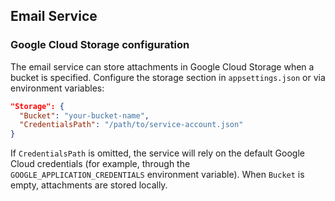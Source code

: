 ## Email Service

### Google Cloud Storage configuration

The email service can store attachments in Google Cloud Storage when a bucket is
specified. Configure the storage section in `appsettings.json` or via
environment variables:

```json
"Storage": {
  "Bucket": "your-bucket-name",
  "CredentialsPath": "/path/to/service-account.json"
}
```

If `CredentialsPath` is omitted, the service will rely on the default Google
Cloud credentials (for example, through the `GOOGLE_APPLICATION_CREDENTIALS`
environment variable). When `Bucket` is empty, attachments are stored locally.


